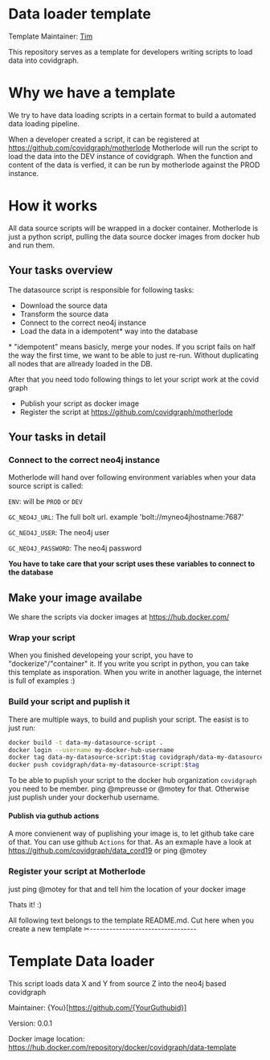 # Data loader template

Template Maintainer: [Tim](https://github.com/motey)

This repository serves as a template for developers writing scripts to load data into covidgraph.

# Why we have a template

We try to have data loading scripts in a certain format to build a automated data loading pipeline.

When a developer created a script, it can be registered at https://github.com/covidgraph/motherlode
Motherlode will run the script to load the data into the DEV instance of covidgraph.
When the function and content of the data is verfied, it can be run by motherlode against the PROD instance.

# How it works

All data source scripts will be wrapped in a docker container. Motherlode is just a python script, pulling the data source docker images from docker hub and run them.

## Your tasks overview

The datasource script is responsible for following tasks:

- Download the source data
- Transform the source data
- Connect to the correct neo4j instance
- Load the data in a idempotent\* way into the database

\* "idempotent" means basicly, merge your nodes. If you script fails on half the way the first time, we want to be able to just re-run. Without duplicating all nodes that are allready loaded in the DB.

After that you need todo following things to let your script work at the covid graph

- Publish your script as docker image
- Register the script at https://github.com/covidgraph/motherlode

## Your tasks in detail

### Connect to the correct neo4j instance

Motherlode will hand over following environment variables when your data source script is called:

`ENV`: will be `PROD` or `DEV`

`GC_NEO4J_URL`: The full bolt url. example 'bolt://myneo4jhostname:7687'

`GC_NEO4J_USER`: The neo4j user

`GC_NEO4J_PASSWORD`: The neo4j password

**You have to take care that your script uses these variables to connect to the database**

## Make your image availabe

We share the scripts via docker images at https://hub.docker.com/

### Wrap your script

When you finished developeing your script, you have to "dockerize"/"container" it.
If you write you script in python, you can take this template as insporation. When you write in another laguage, the internet is full of examples :)

### Build your script and puplish it

There are multiple ways, to build and puplish your script.
The easist is to just run:

```bash
docker build -t data-my-datasource-script .
docker login --username my-docker-hub-username
docker tag data-my-datasource-script:$tag covidgraph/data-my-datasource-script:version
docker push covidgraph/data-my-datasource-script:$tag
```

To be able to puplish your script to the docker hub organization `covidgraph` you need to be member. ping @mpreusse or @motey for that.
Otherwise just puplish under your dockerhub username.

#### Publish via guthub actions

A more convienent way of puplishing your image is, to let github take care of that. You can use github `Actions` for that.
As an exmaple have a look at https://github.com/covidgraph/data_cord19 or ping @motey

### Register your script at Motherlode

just ping @motey for that and tell him the location of your docker image

Thats it! :)

All following text belongs to the template README.md. Cut here when you create a new template
✂---------------------------------

# Template Data loader

This script loads data X and Y from source Z into the neo4j based covidgraph

Maintainer: {You}[https://github.com/{YourGuthubid}]

Version: 0.0.1

Docker image location: https://hub.docker.com/repository/docker/covidgraph/data-template

